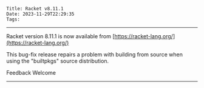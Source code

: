     Title: Racket v8.11.1
    Date: 2023-11-29T22:29:35
    Tags: 

----------------------------------------------------------------------

Racket version 8.11.1 is now available from [https://racket-lang.org/](https://racket-lang.org/)

This bug-fix release repairs a problem with building from source when using the "builtpkgs" source distribution.

Feedback Welcome

----------------------------------------------------------------------


